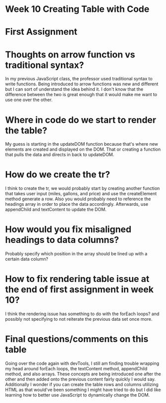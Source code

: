 # Week 10 Creating Table with Code

# First Assignment

# Thoughts on arrow function vs traditional syntax?

In my previous JavaScript class, the professor used traditional syntax to write functions. Being introduced to arrow functions was new and different but I can sort of understand the idea behind it. I don't know that the difference between the two is great enough that it would make me want to use one over the other.

# Where in code do we start to render the table?

My guess is starting in the updateDOM function because that's where new elements are created and displayed on the DOM. That or creating a function that pulls the data and directs in back to updateDOM.

# How do we create the tr?

I think to create the tr, we would probably start by creating another function that takes user input (miles, gallons, and price) and use the createElement method generate a row. Also you would probably need to reference the headings array in order to place the data accordingly. Afterwards, use appendChild and textContent to update the DOM.

# How would you fix misaligned headings to data columns?

Probably specify which position in the array should be lined up with a certain data column?

# How to fix rendering table issue at the end of first assignment in week 10? 

I think the rendering issue has something to do with the forEach loops? and possibly not specifying to not reiterate the previous data set once more. 

# Final questions/comments on this table

Going over the code again with devTools, I still am finding trouble wrapping my head around forEach loops, the textContent method, appendChild method, and also arrays. These concepts are being introduced one after the other and then added onto the previous content fairly quickly I would say. Additionally I wonder if you can create the table rows and columns utilizing HTML as that would've been something I might have tried to do but I did like learning how to better use JavaScript to dynamically change the DOM. 